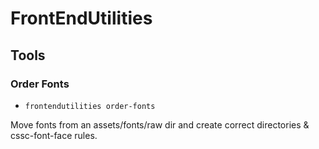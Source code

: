 # FrontEndUtilities

## Tools

### Order Fonts

- `frontendutilities order-fonts`

Move fonts from an assets/fonts/raw dir and create correct directories & cssc-font-face rules.

